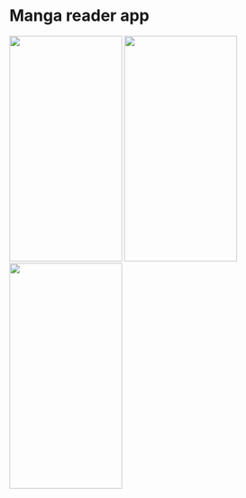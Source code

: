 # Manga reader app

<img src="https://github.com/batcodegen/MangaReader/assets/19885850/af2fe7b1-bef4-48bd-b634-f6b610ab950b" width="200" height="400">

<img src="https://github.com/batcodegen/MangaReader/assets/19885850/c2475870-28ca-4011-9428-067de25541ca" width="200" height="400">

<img src="https://github.com/batcodegen/MangaReader/assets/19885850/f7c0f9f2-9e15-4098-9fc2-dcee58ee4046" width="200" height="400">

